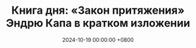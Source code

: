 ---
title: "Книга дня: «Закон притяжения» Эндрю Капа в кратком изложении"
description: >-
  ✨ «Закон притяжения» — книга Эндрю Капа о том, как наши мысли и чувства влияют на реальность и помогают притягивать желаемое в жизнь. Раскройте закон притяжения с книгой Эндрю Капа! Достигайте успеха и изобилия через саморазвитие. Читайте обзор!
date: 2024-10-19 00:00:00 +0800
categories: [Мышление, Конспекты-книг]
tags:
  [
    закон-притяжения,
    эндрю-кап,
    саморазвитие,
    манифестация,
    успех,
    духовность,
    мотивация,
    визуализация,
    позитивное-мышление,
    изобилие,
    психология,
    осознанность
  ]
image: 
alt: Обзор книги Закон притяжения Эндрю Капа
fallback:
  - 
  -
---